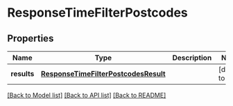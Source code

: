# ResponseTimeFilterPostcodes

## Properties
Name | Type | Description | Notes
------------ | ------------- | ------------- | -------------
**results** | [**ResponseTimeFilterPostcodesResult**](ResponseTimeFilterPostcodesResult.md) |  | [default to null]

[[Back to Model list]](../README.md#documentation-for-models) [[Back to API list]](../README.md#documentation-for-api-endpoints) [[Back to README]](../README.md)


